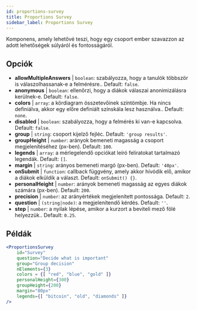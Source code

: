 ```yaml
---
id: proportions-survey
title: Proportions Survey
sidebar_label: Proportions Survey
---
```


Komponens, amely lehetővé teszi, hogy egy csoport ember szavazzon az adott lehetőségek súlyáról és fontosságáról.

## Opciók

* __allowMultipleAnswers__ | `boolean`: szabályozza, hogy a tanulók többször is válaszolhassanak-e a felmérésre.. Default: `false`.
* __anonymous__ | `boolean`: ellenőrzi, hogy a diákok válaszai anonimizálásra kerülnek-e. Default: `false`.
* __colors__ | `array`: a kördiagram összetevőinek színtömbje. Ha nincs definiálva, akkor egy előre definiált színskála lesz használva.. Default: `none`.
* __disabled__ | `boolean`: szabályozza, hogy a felmérés ki van-e kapcsolva. Default: `false`.
* __group__ | `string`: csoport kijelző fejléc. Default: `'group results'`.
* __groupHeight__ | `number`: arányok bemeneti magasság a csoport megjelenítéséhez (px-ben). Default: `100`.
* __legends__ | `array`: a mérlegelendő opciókat leíró feliratokat tartalmazó legendák. Default: `[]`.
* __margin__ | `string`: arányos bemeneti margó (px-ben). Default: `'40px'`.
* __onSubmit__ | `function`: callback függvény, amely akkor hívódik elő, amikor a diákok elküldik a választ. Default: `onSubmit() {}`.
* __personalHeight__ | `number`: arányok bemeneti magasság az egyes diákok számára (px-ben). Default: `200`.
* __precision__ | `number`: az arányértékek megjelenített pontossága. Default: `2`.
* __question__ | `(string|node)`: a megjelenítendő kérdés. Default: `''`.
* __step__ | `number`: a nyilak lépése, amikor a kurzort a beviteli mező fölé helyezzük.. Default: `0.25`.


## Példák

```jsx live
<ProportionsSurvey 
    id="Survey"
    question="Decide what is important"
    group="Group decision"
    nElements={3}
    colors = {[ "red", "blue", "gold" ]}
    personalHeight={300}
    groupHeight={200}
    margin="80px"
    legends={[ "bitcoin", "old", "diamonds" ]}
/>
```



